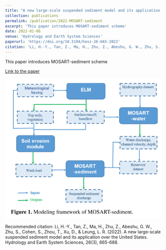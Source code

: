 ```yaml
---
title: "A new large-scale suspended sediment model and its application over the United States"
collection: publications
permalink: /publication/2022-MOSART-sediment
excerpt: 'This paper introduces MOSART-sediment scheme'
date: 2022-01-06
venue: 'Hydrology and Earth System Sciences'
paperurl: 'https://doi.org/10.5194/hess-26-665-2022'
citation: 'Li, H.-Y., Tan, Z., Ma, H., Zhu, Z., Abeshu, G. W., Zhu, S., Cohen, S., Zhou, T., Xu, D., &amp; Leung, L. R. (2022). A new large-scale suspended sediment model and its application over the United States. Hydrology and Earth System Sciences, 26(3), 665-688.'
---
```

This paper introduces MOSART-sediment scheme

[Link to the paper](https://doi.org/10.5194/hess-26-665-2022)

![image](../images/papers/2022-MOSART-sediment.png)

Recommended citation: Li, H.-Y., Tan, Z., Ma, H., Zhu, Z., Abeshu, G. W., Zhu, S., Cohen, S., Zhou, T., Xu, D., & Leung, L. R. (2022). A new large-scale suspended sediment model and its application over the United States. Hydrology and Earth System Sciences, 26(3), 665-688.